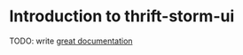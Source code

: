 # Introduction to thrift-storm-ui

TODO: write [great documentation](http://jacobian.org/writing/what-to-write/)
